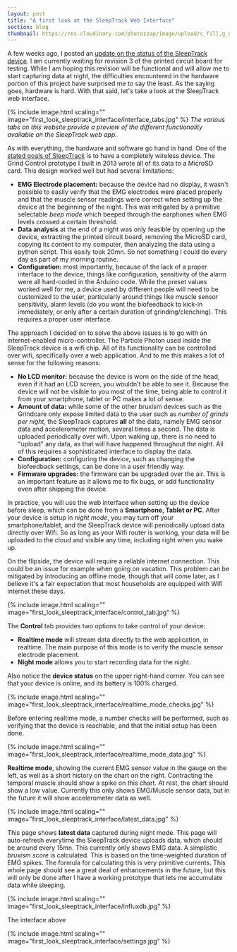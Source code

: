 ```yaml
---
layout: post
title: "A first look at the SleepTrack Web Interface"
section: blog
thumbnail: https://res.cloudinary.com/photozzap/image/upload/c_fill,g_north_westt,h_400,w_400/v1460198263/gc_website_blog/first_look_sleeptrack_interface/latest_data.jpg
---
```


A few weeks ago, I posted an <a href="/2016/03/11/progress-update-pcb-prototype/">update on the status of the SleepTrack device</a>. I am currently waiting for revision 3 of the printed circuit board for testing. While I am hoping this revision will be functional and will allow me to start capturing data at night, the difficulties encountered in the hardware portion of this project have surprised me to say the least. As the saying goes, hardware is hard. With that said, let's take a look at the SleepTrack web interface.

{% include image.html scaling="" image="first_look_sleeptrack_interface/interface_tabs.jpg" %}
*The various tabs on this website provide a preview of the different functionality available on the SleepTrack web app.*

As with everything, the hardware and software go hand in hand. One of the <a href="/2015/10/01/designing-new-device/">stated goals of SleepTrack</a> is to have a completely wireless device. The Grind Control prototype I built in 2013 wrote all of its data to a MicroSD card. This design worked well but had several limitations:

* **EMG Electrode placement:** because the device had no display, it wasn't possible to easily verify that the EMG electrodes were placed properly and that the muscle sensor readings were correct when setting up the device at the beginning of the night. This was mitigated by a primitive selectable *beep mode* which beeped through the earphones when EMG levels crossed a certain threshold.
* **Data analysis** at the end of a night was only feasible by opening up the device, extracting the printed circuit board, removing the MicroSD card, copying its content to my computer, then analyzing the data using a python script. This easily took 20mn. So not something I could do every day as part of my morning routine.
* **Configuration:** most importantly, because of the lack of a proper interface to the device, things like configuration, sensitivity of the alarm were all hard-coded in the Arduino code. While the preset values worked well for me, a device used by different people will need to be customized to the user, particularly around things like muscle sensor sensitivity, alarm levels (do you want the biofeedback to kick-in immediately, or only after a certain duration of grinding/clenching). This requires a proper user interface.

The approach I decided on to solve the above issues is to go with an internet-enabled micro-controller. The Particle Photon used inside the SleepTrack device is a wifi chip. All of its functionality can be controlled over wifi, specifically over a web application. And to me this makes a lot of sense for the following reasons:

* **No LCD monitor:** because the device is worn on the side of the head, even if it had an LCD screen, you wouldn't be able to see it. Because the device will not be visible to you most of the time, being able to control it from your smartphone, tablet or PC makes a lot of sense.
* **Amount of data:** while some of the other bruxism devices such as the Grindcare only expose limited data to the user such as *number of grinds per night*, the SleepTrack captures **all** of the data, namely EMG sensor data and accelerometer motion, several times a second. The data is uploaded periodically over wifi. Upon waking up, there is no need to "upload" any data, as that will have happened throughout the night. All of this requires a sophisticated interface to display the data. 
* **Configuration:** configuring the device, such as changing the biofeedback settings, can be done in a user friendly way.
* **Firmware upgrades:** the firmware can be upgraded over the air. This is an important feature as it allows me to fix bugs, or add functionality even after shipping the device.

In practice, you will use the web interface when setting up the device before sleep, which can be done from a **Smartphone, Tablet or PC**. After your device is setup in *night mode*, you may turn off your smartphone/tablet, and the SleepTrack device will periodically upload data directly over Wifi. So as long as your Wifi router is working, your data will be uploaded to the cloud and visible any time, including right when you wake up.

On the flipside, the device will require a reliable internet connection. This could be an issue for example when going on vacation. This problem can be mitigated by introducing an offline mode, though that will come later, as I believe it's a fair expectation that most households are equipped with Wifi internet these days.

{% include image.html scaling="" image="first_look_sleeptrack_interface/control_tab.jpg" %}

The **Control** tab provides two options to take control of your device:

* **Realtime mode** will stream data directly to the web application, in realtime. The main purpose of this mode is to verify the muscle sensor electrode placement. 
* **Night mode** allows you to start recording data for the night.

Also notice the **device status** on the upper right-hand corner. You can see that your device is online, and its battery is 100% charged.

{% include image.html scaling="" image="first_look_sleeptrack_interface/realtime_mode_checks.jpg" %}

Before entering realtime mode, a number checks will be performed, such as verifying that the device is reachable, and that the initial setup has been done.

{% include image.html scaling="" image="first_look_sleeptrack_interface/realtime_mode_data.jpg" %}

**Realtime mode**, showing the current EMG sensor value in the gauge on the left, as well as a short history on the chart on the right. Contracting the temporal muscle should show a spike on this chart. At rest, the chart should show a low value. Currently this only shows EMG/Muscle sensor data, but in the future it will show accelerometer data as well.

{% include image.html scaling="" image="first_look_sleeptrack_interface/latest_data.jpg" %}

This page shows **latest data** captured during night mode. This page will auto-refresh everytime the SleepTrack device uploads data, which should be around every 15mn. This currently only shows EMG data. A simplistic *bruxism score* is calculated. This is based on the time-weighted duration of EMG spikes. The formula for calculating this is very primitive currents. This whole page should see a great deal of enhancements in the future, but this will only be done after I have a working prototype that lets me accumulate data while sleeping.

{% include image.html scaling="" image="first_look_sleeptrack_interface/influxdb.jpg" %}

The interface above 

{% include image.html scaling="" image="first_look_sleeptrack_interface/settings.jpg" %}